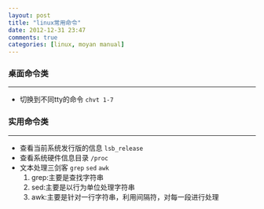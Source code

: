```yaml
---
layout: post
title: "linux常用命令"
date: 2012-12-31 23:47
comments: true
categories: [linux, moyan manual]
---
```


### 桌面命令类
----

* 切换到不同tty的命令 `chvt 1-7`

### 实用命令类
----
* 查看当前系统发行版的信息 `lsb_release`
* 查看系统硬件信息目录 `/proc`
* 文本处理三剑客 `grep` `sed` `awk`
	1. grep:主要是查找字符串
	2. sed:主要是以行为单位处理字符串
	3. awk:主要是针对一行字符串，利用间隔符，对每一段进行处理

